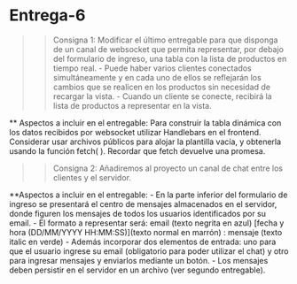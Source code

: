 # Entrega-6
>> Consigna 1:  Modificar el último entregable para que disponga de un canal de websocket que permita representar, por debajo del formulario de ingreso, una tabla con la lista de productos en tiempo real. 
    -   Puede haber varios clientes conectados simultáneamente y en cada uno de ellos se reflejarán los cambios que se realicen en los productos sin necesidad de recargar la vista.
    -   Cuando un cliente se conecte, recibirá la lista de productos a representar en la vista.

** Aspectos a incluir en el entregable:
Para construir la tabla dinámica con los datos recibidos por websocket utilizar Handlebars en el frontend. Considerar usar archivos públicos para alojar la plantilla vacía, y obtenerla usando la función fetch( ). Recordar que fetch devuelve una promesa.

>> Consigna 2:  Añadiremos al proyecto un canal de chat entre los clientes y el servidor.

**Aspectos a incluir en el entregable:
    -   En la parte inferior del formulario de ingreso se presentará el centro de mensajes almacenados en el servidor, donde figuren los mensajes de todos los usuarios identificados por su email. 
    -   El formato a representar será: email (texto negrita en azul) [fecha y hora (DD/MM/YYYY HH:MM:SS)](texto normal en marrón) : mensaje (texto italic en verde) 
    -   Además incorporar dos elementos de entrada: uno para que el usuario ingrese su email (obligatorio para poder utilizar el chat) y otro para ingresar mensajes y enviarlos mediante un botón. 
    -   Los mensajes deben persistir en el servidor en un archivo (ver segundo entregable).

